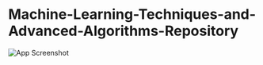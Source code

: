 # Machine-Learning-Techniques-and-Advanced-Algorithms-Repository
![App Screenshot](https://www.google.com/url?sa=i&url=https%3A%2F%2Fwww.nature.com%2Farticles%2Fs42005-021-00549-9&psig=AOvVaw0QJdWLqvlzPG542KvMd8-a&ust=1687869588170000&source=images&cd=vfe&ved=0CBEQjRxqFwoTCLikwLv64P8CFQAAAAAdAAAAABAD)
